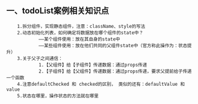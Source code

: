 ## 一、todoList案例相关知识点
		1.拆分组件，实现静态组件，注意：className、style的写法
		2.动态初始化列表，如何确定将数据放在哪个组件的state中？
				——某个组件使用：放在其自身的state中
				——某些组件使用：放在他们共同的父组件state中（官方称此操作为：状态提升）
		3.关于父子之间通信：
				1.【父组件】给【子组件】传递数据：通过props传递
				2.【子组件】给【父组件】传递数据：通过props传递，要求父提前给子传递一个函数
		4.注意defaultChecked 和 checked的区别， 类似的还有：defaultValue 和 value
		5.状态在哪里，操作状态的方法就在哪里